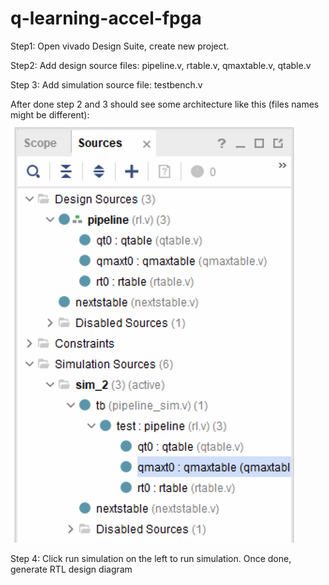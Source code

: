 # q-learning-accel-fpga

Step1: Open vivado Design Suite, create new project.

Step2: Add design source files: pipeline.v, rtable.v, qmaxtable.v, qtable.v

Step 3: Add simulation source file: testbench.v

After done step 2 and 3 should see some architecture like this (files names might be different): ![alt text](https://github.com/CatherineMeng/q-learning-accel-fpga/blob/master/Screen%20Shot%202019-09-02%20at%202.20.06%20AM.png)

Step 4: Click run simulation on the left to run simulation. Once done, generate RTL design diagram

